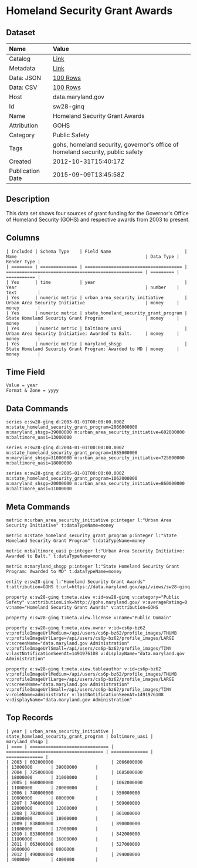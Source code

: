 # Homeland Security Grant Awards

## Dataset

| Name | Value |
| :--- | :---- |
| Catalog | [Link](https://catalog.data.gov/dataset/homeland-security-grant-awards) |
| Metadata | [Link](https://data.maryland.gov/api/views/sw28-ginq) |
| Data: JSON | [100 Rows](https://data.maryland.gov/api/views/sw28-ginq/rows.json?max_rows=100) |
| Data: CSV | [100 Rows](https://data.maryland.gov/api/views/sw28-ginq/rows.csv?max_rows=100) |
| Host | data.maryland.gov |
| Id | sw28-ginq |
| Name | Homeland Security Grant Awards |
| Attribution | GOHS |
| Category | Public Safety |
| Tags | gohs, homeland security, governor's office of homeland security, public safety |
| Created | 2012-10-31T15:40:17Z |
| Publication Date | 2015-09-09T13:45:58Z |

## Description

This data set shows four sources of grant funding for the Governor's Office of Homeland Security (GOHS) and respective awards from 2003 to present.

## Columns

```ls
| Included | Schema Type    | Field Name                            | Name                                                 | Data Type | Render Type |
| ======== | ============== | ===================================== | ==================================================== | ========= | =========== |
| Yes      | time           | year                                  | Year                                                 | number    | text        |
| Yes      | numeric metric | urban_area_security_initiative        | Urban Area Security Initiative                       | money     | money       |
| Yes      | numeric metric | state_homeland_security_grant_program | State Homeland Security Grant Program                | money     | money       |
| Yes      | numeric metric | baltimore_uasi                        | Urban Area Security Initiative: Awarded to Balt.     | money     | money       |
| Yes      | numeric metric | maryland_shsgp                        | State Homeland Security Grant Program: Awarded to MD | money     | money       |
```

## Time Field

```ls
Value = year
Format & Zone = yyyy
```

## Data Commands

```ls
series e:sw28-ginq d:2003-01-01T00:00:00.000Z m:state_homeland_security_grant_program=2066000000 m:maryland_shsgp=39000000 m:urban_area_security_initiative=602000000 m:baltimore_uasi=13000000

series e:sw28-ginq d:2004-01-01T00:00:00.000Z m:state_homeland_security_grant_program=1685000000 m:maryland_shsgp=31000000 m:urban_area_security_initiative=725000000 m:baltimore_uasi=18000000

series e:sw28-ginq d:2005-01-01T00:00:00.000Z m:state_homeland_security_grant_program=1062000000 m:maryland_shsgp=20000000 m:urban_area_security_initiative=860000000 m:baltimore_uasi=11000000
```

## Meta Commands

```ls
metric m:urban_area_security_initiative p:integer l:"Urban Area Security Initiative" t:dataTypeName=money

metric m:state_homeland_security_grant_program p:integer l:"State Homeland Security Grant Program" t:dataTypeName=money

metric m:baltimore_uasi p:integer l:"Urban Area Security Initiative: Awarded to Balt." t:dataTypeName=money

metric m:maryland_shsgp p:integer l:"State Homeland Security Grant Program: Awarded to MD" t:dataTypeName=money

entity e:sw28-ginq l:"Homeland Security Grant Awards" t:attribution=GOHS t:url=https://data.maryland.gov/api/views/sw28-ginq

property e:sw28-ginq t:meta.view v:id=sw28-ginq v:category="Public Safety" v:attributionLink=http://gohs.maryland.gov/ v:averageRating=0 v:name="Homeland Security Grant Awards" v:attribution=GOHS

property e:sw28-ginq t:meta.view.license v:name="Public Domain"

property e:sw28-ginq t:meta.view.owner v:id=cs6p-bz62 v:profileImageUrlMedium=/api/users/cs6p-bz62/profile_images/THUMB v:profileImageUrlLarge=/api/users/cs6p-bz62/profile_images/LARGE v:screenName="data.maryland.gov Administration" v:profileImageUrlSmall=/api/users/cs6p-bz62/profile_images/TINY v:lastNotificationSeenAt=1491976108 v:displayName="data.maryland.gov Administration"

property e:sw28-ginq t:meta.view.tableauthor v:id=cs6p-bz62 v:profileImageUrlMedium=/api/users/cs6p-bz62/profile_images/THUMB v:profileImageUrlLarge=/api/users/cs6p-bz62/profile_images/LARGE v:screenName="data.maryland.gov Administration" v:profileImageUrlSmall=/api/users/cs6p-bz62/profile_images/TINY v:roleName=administrator v:lastNotificationSeenAt=1491976108 v:displayName="data.maryland.gov Administration"
```

## Top Records

```ls
| year | urban_area_security_initiative | state_homeland_security_grant_program | baltimore_uasi | maryland_shsgp | 
| ==== | ============================== | ===================================== | ============== | ============== | 
| 2003 | 602000000                      | 2066000000                            | 13000000       | 39000000       | 
| 2004 | 725000000                      | 1685000000                            | 18000000       | 31000000       | 
| 2005 | 860000000                      | 1062000000                            | 11000000       | 20000000       | 
| 2006 | 740000000                      | 550000000                             | 10000000       | 8000000        | 
| 2007 | 746000000                      | 509000000                             | 12000000       | 12000000       | 
| 2008 | 782000000                      | 861000000                             | 12000000       | 18000000       | 
| 2009 | 838000000                      | 890000000                             | 11000000       | 17000000       | 
| 2010 | 833000000                      | 842000000                             | 11000000       | 16000000       | 
| 2011 | 663000000                      | 527000000                             | 8000000        | 8000000        | 
| 2012 | 490000000                      | 294000000                             | 4000000        | 4000000        | 
```
